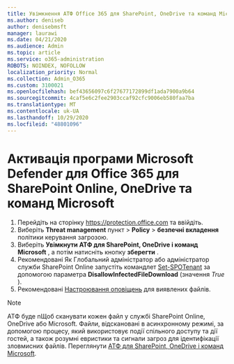 ```yaml
---
title: Увімкнення АТФ Office 365 для SharePoint, OneDrive та команд Microsoft
ms.author: deniseb
author: denisebmsft
manager: laurawi
ms.date: 04/21/2020
ms.audience: Admin
ms.topic: article
ms.service: o365-administration
ROBOTS: NOINDEX, NOFOLLOW
localization_priority: Normal
ms.collection: Admin_O365
ms.custom: 3100021
ms.openlocfilehash: bef43656097c6f27677172899df1ada7900a9b64
ms.sourcegitcommit: 4caf5e6c2fee2903ccaf92cfc9006eb580faa7ba
ms.translationtype: MT
ms.contentlocale: uk-UA
ms.lasthandoff: 10/29/2020
ms.locfileid: "48801096"
---
```

# <a name="enable-microsoft-defender-for-office-365-for-sharepoint-online-onedrive-and-microsoft-teams"></a>Активація програми Microsoft Defender для Office 365 для SharePoint Online, OneDrive та команд Microsoft

1. Перейдіть на сторінку https://protection.office.com та ввійдіть.
2. Виберіть **Threat management** пункт  >  **Policy**  >  **безпечні вкладення** політики керування загрозою.
3. Виберіть **Увімкнути АТФ для SharePoint, OneDrive і команд Microsoft** , а потім натисніть кнопку **зберегти** .
4. Рекомендовані Як Глобальний адміністратор або адміністратор служби SharePoint Online запустіть командлет [Set-SPOTenant](https://docs.microsoft.com/powershell/module/sharepoint-online/Set-SPOTenant?view=sharepoint-ps) за допомогою параметра **DisallowInfectedFileDownload** (значення *True* ).
5. Рекомендовані [Настроювання оповіщень](https://docs.microsoft.com/microsoft-365/security/office-365-security/turn-on-atp-for-spo-odb-and-teams#set-up-alerts-for-detected-files) для виявлених файлів.

> [!NOTE]
> АТФ буде nЩоб сканувати кожен файл у службі SharePoint Online, OneDrive або Microsoft. Файли, відскановані в асинхронному режимі, за допомогою процесу, який використовує події спільного доступу та дії гостей, а також розумні евристики та сигнали загроз для ідентифікації зловмисних файлів. Переглянути [АТФ для SharePoint, OneDrive і команд Microsoft](https://docs.microsoft.com/microsoft-365/security/office-365-security/atp-for-spo-odb-and-teams).